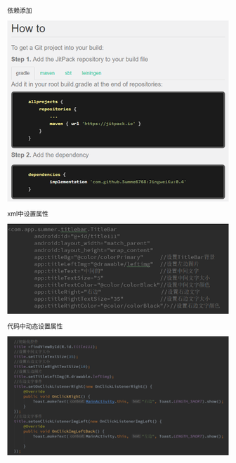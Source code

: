   依赖添加  
      
![image](https://github.com/Summe6768/JingweiKu/blob/master/images/%E4%BE%9D%E8%B5%96%E6%B7%BB%E5%8A%A0.jpg)
    
xml中设置属性  
    
![image](https://github.com/Summe6768/JingweiKu/blob/master/images/xml%E5%B8%83%E5%B1%80.jpg)  
    
  代码中动态设置属性  
      
![image](https://github.com/Summe6768/JingweiKu/blob/master/images/%E5%8A%A8%E6%80%81%E8%AE%BE%E7%BD%AE%E5%B1%9E%E6%80%A7.jpg)

